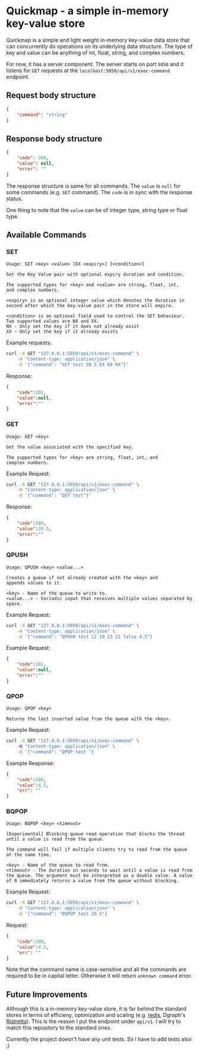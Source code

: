 # Quickmap - a simple in-memory key-value store

Quickmap is a simple and light weight in-memory key-value data store that can concurrently do operations on its underlying data structure. The type of key and value can be anything of int, float, string, and complex numbers.

For now, it has a server component. The server starts on port `5050` and it listens for `GET` requests at the `localhost:5050/api/v1/exec-command` endpoint.

## Request body structure

```json
{
	"command": "string"
}
```

## Response body structure

```json
{
	"code": 200,
	"value": null,
	"error": ""
}
```

The response structure is same for all commands. The `value` is `null` for some commands (e.g. `SET` command). The `code` is in sync with the response status.

One thing to note that the `value` can be of integer type, string type or float type.

## Available Commands

### SET

```
Usage: SET <key> <value> [EX <expiry>] [<condition>]

Set the Key Value pair with optional expiry duration and condition.

The supported types for <key> and <value> are string, float, int,
and complex numbers.

<expiry> is an optional integer value which denotes the duration in
second after which the key-value pair in the store will expire.

<condition> is an optional field used to control the SET behaviour.
Two supported values are NX and XX.
NX - Only set the key if it does not already exist
XX - Only set the key if it already exists
```

Example requests:

```bash
curl -X GET "127.0.0.1:5050/api/v1/exec-command" \
	-H "Content-type: application/json" \
	-d '{"command": "SET test 20.5 EX 60 NX"}'
```

Response:

```json
{
	"code":201,
	"value":null,
	"error":""
}
```

### GET

```
Usage: GET <key>

Get the value associated with the specified key.

The supported types for <key> are string, float, int, and
complex numbers.
```

Example Request:

```bash
curl -X GET "127.0.0.1:5050/api/v1/exec-command" \
	-H "Content-type: application/json" \
	-d '{"command": "GET test"}'
```

Response:

```json
{
	"code":200,
	"value":20.5,
	"error":""
}
```

### QPUSH

```
Usage: QPUSH <key> <value...>

Creates a queue if not already created with the <key> and
appends values to it.

<key> - Name of the queue to write to.
<value...> - Variadic input that receives multiple values separated by space.
```

Example Request:

```bash
curl -X GET "127.0.0.1:5050/api/v1/exec-command" \
	-H "Content-type: application/json" \
	-d '{"command": "QPUSH test 12 10 23 22 false 4.5"}
```

Example Request:

```json
{
	"code":201,
	"value":null,
	"error":""
}
```

### QPOP

```
Usage: QPOP <key>

Returns the last inserted value from the queue with the <key>.
```

Example Request:

```bash
curl -X GET "127.0.0.1:5050/api/v1/exec-command" \ 
	-H "Content-type: application/json" \
	-d '{"command": "QPOP test "}
```

Example Response:

```json
{
	"code":200,
	"value":4.5,
	"err": ""
}
```
### BQPOP

```
Usage: BQPOP <key> <timeout>

[Experimental] Blocking queue read operation that blocks the thread
until a value is read from the queue.

The command will fail if multiple clients try to read from the queue
at the same time.

<key> - Name of the queue to read from.
<timeout> - The duration in seconds to wait until a value is read from
the queue. The argument must be interpreted as a double value. A value
of 0 immediately returns a value from the queue without blocking.
```

Example Request:

```bash
curl -X GET "127.0.0.1:5050/api/v1/exec-command" \
	-H "Content-type: application/json" \
	-d '{"command": "BQPOP test 10.5"}
```

Request:

```json
{
	"code":200,
	"value":4.5,
	"err": ""
}
```

Note that the command name is case-sensitive and all the commands are required to be in capital letter. Otherwise it will return `unknown command` error.

## Future Improvements

Although this is a in-memory key-value store, it is far behind the standard stores in terms of efficieny, optimization and scaling (e.g. [redis](https://github.com/redis/redis), Dgraph's [Ristretto](https://github.com/dgraph-io/ristretto)). This is the reason I put the endpoint under `api/v1`. I will try to match this repository to the standard ones.

Currently the project doesn't have any unit tests. So I have to add tests also ;)